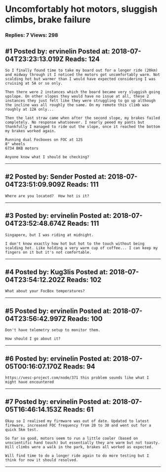 # Uncomfortably hot motors, sluggish climbs, brake failure

### Replies: 7 Views: 298

## \#1 Posted by: ervinelin Posted at: 2018-07-04T23:23:13.019Z Reads: 124

```
So I finally found time to take my board out for a longer ride (20km) and midway through it I noticed the motors got uncomfortably warm. Not scalding hot but warmer than I would have expected considering I was cruising at 5A or so only.

Then there were 2 instances which the board became very sluggish going upslope. On other slopes they would have no issue at all, these 2 instances they just felt like they were struggling to go up although the incline was all roughly the same. On my remote this climb was roughly at 12A only...

Then the last straw came when after the second slope, my brakes failed completely. No response whatsoever. I nearly peeed my pants but thankfully I managed to ride out the slope, once it reached the bottom my brakes worked again.

Running dual Focboxes on FOC at 12S
8" wheels
6734 BKB motors

Anyone know what I should be checking?
```

---
## \#2 Posted by: Sender Posted at: 2018-07-04T23:51:09.909Z Reads: 111

```
Where are you located?  How hot is it?
```

---
## \#3 Posted by: ervinelin Posted at: 2018-07-04T23:52:48.674Z Reads: 111

```
Singapore, but I was riding at midnight.

I don't know exactly how hot but hot to the touch without being scalding hot. Like holding a very warm cup of coffee... I can keep my fingers on it but it's not comfortable.
```

---
## \#4 Posted by: Kug3lis Posted at: 2018-07-04T23:54:12.202Z Reads: 102

```
What about your FocBox temperatures?
```

---
## \#5 Posted by: ervinelin Posted at: 2018-07-04T23:56:42.997Z Reads: 100

```
Don't have telemetry setup to monitor them.

How should I go about it?
```

---
## \#6 Posted by: ervinelin Posted at: 2018-07-05T00:16:07.170Z Reads: 94

```
https://vesc-project.com/node/371 this problem sounds like what I might have encountered
```

---
## \#7 Posted by: ervinelin Posted at: 2018-07-05T16:46:14.153Z Reads: 61

```
Okay so I realised my firmware was out of date. Updated to latest firmware, increased FOC frequency from 20 to 30 and went out for a quick 5km test.

So far so good, motors seem to run a little cooler (based on unscientific hand touch) but essentially they are warm but not toasty. Hill climbs were a walk in the park, brakes all worked as expected.

Will find time to do a longer ride again to do more testing but I think for now it should resolved.
```

---
